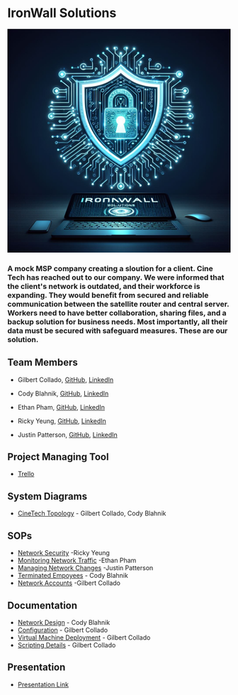 # IronWall Solutions
![  ](https://github.com/IronWall-Solutions/IronWall-Solutions/blob/main/SOP/Designer.jpeg)

### A mock MSP company creating a sloution for a client. Cine Tech has reached out to our company. We were informed that the client's network is outdated, and their workforce is expanding. They would benefit from secured and reliable communication between the satellite router and central server. Workers need to have better collaboration, sharing files, and a backup solution for business needs. Most importantly, all their data must be secured with safeguard measures. These are our solution.

## Team Members

  - Gilbert Collado, [GitHub](https://github.com/JapanesePlatano), [LinkedIn](https://www.linkedin.com/in/gilbert-collado-545099254/)

  - Cody Blahnik, [GitHub](https://github.com/Cody354), [LinkedIn](https://www.linkedin.com/in/cody-blahnik-/)

  - Ethan Pham, [GitHub](https://github.com/EthanPham03), [LinkedIn](https://www.linkedin.com/in/ethan-pham-8a9a622b3/)

  - Ricky Yeung, [GitHub](https://github.com/RickyYeungCoding), [LinkedIn](https://www.linkedin.com/in/ricky-yeungg/)

  - Justin Patterson, [GitHub](https://github.com/JustinHero-XYZ), [LinkedIn](www.linkedin.com/in/justinjpatterson)

## Project Managing Tool 
  - [Trello](https://trello.com/b/Kd6DOAL6/ops-301-group-2)

## System Diagrams
  - [CineTech Topology](https://drive.google.com/file/d/1Z3EEY2IO7Xr0rcfI5G56nZtqnTXfnbJZ/view?usp=sharing) - Gilbert Collado, Cody Blahnik
## SOPs
  - [Network Security](https://docs.google.com/document/d/13duAcZA02MWs-yKL854-FaOEfN8PE2aTvQ7FD0beR7o/edit) -Ricky Yeung
  - [Monitoring Network Traffic](https://docs.google.com/document/d/1DpJmviLRjyGHQhcJ0qh5CsO0cZ8hbv3kWLgSY5cozBk/edit?usp=sharing) -Ethan Pham
  - [Managing Network Changes](https://docs.google.com/document/d/11LPUGnCqR3S5nlwUBjrwVtTEwKjLYBSB9c_pm3VvnDY/edit?usp=sharing) -Justin Patterson
  - [Terminated Empoyees](https://docs.google.com/document/d/1zEipr7-MzYrJNLLZc4IlfwlFaNtvonMdkWgNAYQcuHU/edit?usp=sharing) - Cody Blahnik
  - [Network Accounts](https://docs.google.com/document/d/1pzwI_zIzj8evKDmayjCTkQylNlOpmtuhu5e6tBeQ47Y/edit?usp=sharinghttps://docs.google.com/document/d/1pzwI_zIzj8evKDmayjCTkQylNlOpmtuhu5e6tBeQ47Y/edit?usp=sharing) -Gilbert Collado

## Documentation
  -  [Network Design](https://docs.google.com/document/d/17UjCh0inP5uFF-cJYqxZB_VZ1mgg8WfrzhvwvfHazyg/edit?usp=sharing) - Cody Blahnik
  -  [Configuration](https://docs.google.com/document/d/1to8NRKT_HssoeOc-g3EV99iDc7Nl3j9T8q34k5Z1nO8/edit?usp=sharing) - Gilbert Collado
  -  [Virtual Machine Deployment](https://docs.google.com/document/d/1jIYo56tAeaYk1PyjXe8PV81pc7ePjI3Bb55npq4JUZU/edit?usp=sharing) - Gilbert Collado
  -  [Scripting Details](https://docs.google.com/document/d/1tizMLtcRAWJL2UIVFyCHR6xSTorFcqalmS6kD7G3lj4/edit?usp=sharing) - Gilbert Collado

## Presentation
  - [Presentation Link](https://docs.google.com/presentation/d/1jhzKxKsiiaKPURAyX7aQzaIGkcCt3hDEuDG1MYvP8c0/edit#slide=id.g2cbcd33b5d0_1_331)



